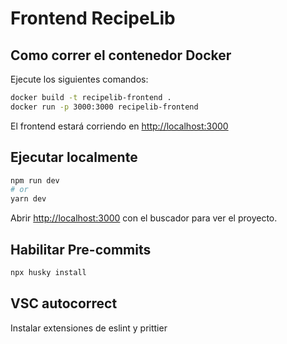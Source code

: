 # Frontend RecipeLib

## Como correr el contenedor Docker

Ejecute los siguientes comandos:

```bash
docker build -t recipelib-frontend .
docker run -p 3000:3000 recipelib-frontend
```

El frontend estará corriendo en [http://localhost:3000](http://localhost:3000)

## Ejecutar localmente

```bash
npm run dev
# or
yarn dev
```

Abrir [http://localhost:3000](http://localhost:3000) con el buscador para ver el proyecto.

## Habilitar Pre-commits

```bash
npx husky install
```

## VSC autocorrect

Instalar extensiones de eslint y prittier
